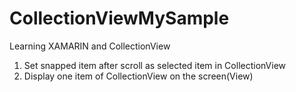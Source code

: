 # CollectionViewMySample
Learning XAMARIN and CollectionView
1. Set snapped item after scroll as selected item in CollectionView
2. Display one item of CollectionView on the screen(View) 
